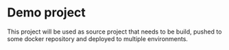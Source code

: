 # Demo project

 This project will be used as source project that needs to be build, pushed to some docker repository and deployed to multiple environments.
